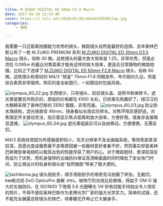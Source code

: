 ```yaml
---
title: M.ZUIKO DIGITAL ED 60mm F2.8 Macro
date: 2017-02-20 22:33:40
cover: https://i.loli.net/2020/02/20/aUxXm2VDS98slnp.jpg
categories: 
     - 摄影

---
```

我需要一只近距离拍摄能力优秀的镜头，微距镜头自然是最好的选择。去年奥林巴斯公布了一枚  M.ZUIKO PREMIUM 系列 [M.ZUIKO DIGITAL ED 30mm f/3.5 Macro](http://olympus-imaging.cn/product/dslr/mlens/30_35macro/index.html) 镜头，俗称 30 微。这枚镜头的最大放大倍率是 1.25，非常优秀，但是必须在 0.095m 的最近对焦距离才能有这样的放大倍率，更适合日常静物的微距拍摄。比较之下选择了 [M.ZUIKO DIGITAL ED 60mm F2.8 Macro](http://olympus-imaging.cn/product/dslr/mlens/60_28macro/index.html) 镜头，俗称 60 微。这枚镜头和曾经的 M4/3 “镜皇” 75mm F1.8 同期发布，年代相对久远，但是综合素质非常强悍。购买的是全新国行，一如既往的包装风格。

<!--more-->

![olympus_60_02.jpg](https://i.loli.net/2020/02/20/G85osa7SuR16meV.jpg)
东西很少，只有镜头、前后镜头盖、说明书和保修卡。遮光罩是要另外购买的，原版的价格都在 ¥300 左右，已经事先购置好了。绿汪汪的大眼睛采用了奥林巴斯的 ZERO 镀膜，非常亮骚。
![olympus_60_03.jpg](https://i.loli.net/2020/02/20/qjby6TO9lGRI2JS.jpg)
防尘防水溅结构，滤光镜直径 46mm，镜身看似长炮实际修长。对焦环阻尼感舒适，对焦限定开关拨动灵活，指示窗显示焦点距离和放大倍率，方便好用。镜身非金属略显遗憾。
![olympus_60_04.jpg](https://i.loli.net/2020/02/20/axt23LHRj6PyUwM.jpg)
遮光罩组装后可以自由移动，方便便携，无需反扣。

M4/3 系统经常因为传感器面积较小，先天分辨率不及全画幅系统，等效焦距景深较深，高感光度成像质量不良等原因被一些器材爱好者看不好，然而事实却是奥林巴斯微型单电相机以极其出色的性能俘获了用户的心。对于微距题材，景深较深反而成为了优势，而机身强悍的五轴防抖保证高清晰画面的同时降低了安全快门时间，防尘溅设计的机身和镜头给”自然微距“带来了极大便利。

![tachikoma.jpg](https://i.loli.net/2020/02/20/GkaEdAS1pHrisUO.jpg)
镜头刚到手，顺手用刚到手的塔奇克马拍摄了样张。无裁切，`RAW`格式经 DxO OpticsPro 直解 `JPEG`。咖啡厅的光线比较昏暗，得益于 OM-D 强大的五轴防抖，在 ISO1600 下使用 5.6 光圈曝光 1/6 秒依旧能手持拍出令人惊叹的照片，不得不感叹奥林巴斯作为老牌光学厂家的强大光学实力。简单的试镜，还不能完全展露这枚镜头的锋芒，待春暖花开再让它大展身手。
